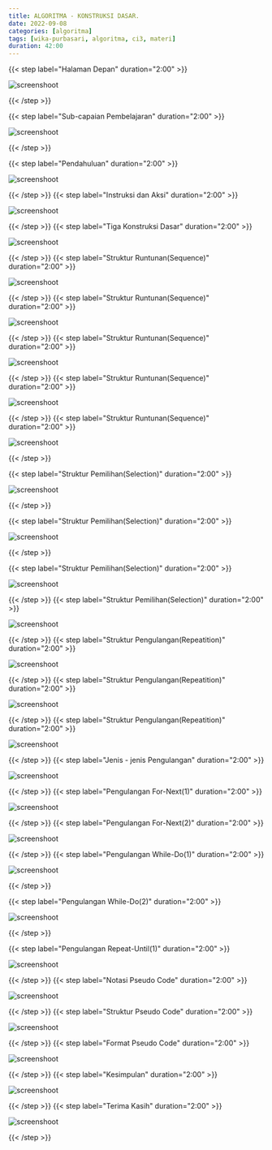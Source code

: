 ```yaml
---
title: ALGORITMA - KONSTRUKSI DASAR.
date: 2022-09-08
categories: [algoritma]
tags: [wika-purbasari, algoritma, ci3, materi]
duration: 42:00
---
```

{{< step label="Halaman Depan" duration="2:00" >}}

![screenshoot](/kd-algo/kd-algo_page-0001.jpg)

{{< /step >}}

{{< step label="Sub-capaian Pembelajaran" duration="2:00" >}}

![screenshoot](/kd-algo/kd-algo_page-0002.jpg)

{{< /step >}}

{{< step label="Pendahuluan" duration="2:00" >}}

![screenshoot](/kd-algo/kd-algo_page-0003.jpg)

{{< /step >}}
{{< step label="Instruksi dan Aksi" duration="2:00" >}}

![screenshoot](/kd-algo/kd-algo_page-0004.jpg)

{{< /step >}}
{{< step label="Tiga Konstruksi Dasar" duration="2:00" >}}

![screenshoot](/kd-algo/kd-algo_page-0005.jpg)

{{< /step >}}
{{< step label="Struktur Runtunan(Sequence)" duration="2:00" >}}

![screenshoot](/kd-algo/kd-algo_page-0006.jpg)

{{< /step >}}
{{< step label="Struktur Runtunan(Sequence)" duration="2:00" >}}

![screenshoot](/kd-algo/kd-algo_page-0007.jpg)

{{< /step >}}
{{< step label="Struktur Runtunan(Sequence)" duration="2:00" >}}

![screenshoot](/kd-algo/kd-algo_page-0008.jpg)

{{< /step >}}
{{< step label="Struktur Runtunan(Sequence)" duration="2:00" >}}

![screenshoot](/kd-algo/kd-algo_page-0009.jpg)

{{< /step >}}
{{< step label="Struktur Runtunan(Sequence)" duration="2:00" >}}

![screenshoot](/kd-algo/kd-algo_page-0010.jpg)

{{< /step >}}

{{< step label="Struktur Pemilihan(Selection)" duration="2:00" >}}

![screenshoot](/kd-algo/kd-algo_page-0011.jpg)

{{< /step >}}

{{< step label="Struktur Pemilihan(Selection)" duration="2:00" >}}

![screenshoot](/kd-algo/kd-algo_page-0012.jpg)

{{< /step >}}

{{< step label="Struktur Pemilihan(Selection)" duration="2:00" >}}

![screenshoot](/kd-algo/kd-algo_page-0013.jpg)

{{< /step >}}
{{< step label="Struktur Pemilihan(Selection)" duration="2:00" >}}

![screenshoot](/kd-algo/kd-algo_page-0014.jpg)

{{< /step >}}
{{< step label="Struktur Pengulangan(Repeatition)" duration="2:00" >}}

![screenshoot](/kd-algo/kd-algo_page-0015.jpg)

{{< /step >}}
{{< step label="Struktur Pengulangan(Repeatition)" duration="2:00" >}}

![screenshoot](/kd-algo/kd-algo_page-0016.jpg)

{{< /step >}}
{{< step label="Struktur Pengulangan(Repeatition)" duration="2:00" >}}

![screenshoot](/kd-algo/kd-algo_page-0017.jpg)

{{< /step >}}
{{< step label="Jenis - jenis Pengulangan" duration="2:00" >}}

![screenshoot](/kd-algo/kd-algo_page-0018.jpg)

{{< /step >}}
{{< step label="Pengulangan For-Next(1)" duration="2:00" >}}

![screenshoot](/kd-algo/kd-algo_page-0019.jpg)

{{< /step >}}
{{< step label="Pengulangan For-Next(2)" duration="2:00" >}}

![screenshoot](/kd-algo/kd-algo_page-0020.jpg)

{{< /step >}}
{{< step label="Pengulangan While-Do(1)" duration="2:00" >}}

![screenshoot](/kd-algo/kd-algo_page-0021.jpg)

{{< /step >}}

{{< step label="Pengulangan While-Do(2)" duration="2:00" >}}

![screenshoot](/kd-algo/kd-algo_page-0022.jpg)

{{< /step >}}

{{< step label="Pengulangan Repeat-Until(1)" duration="2:00" >}}

![screenshoot](/kd-algo/kd-algo_page-0023.jpg)

{{< /step >}}
{{< step label="Notasi Pseudo Code" duration="2:00" >}}

![screenshoot](/kd-algo/kd-algo_page-0024.jpg)

{{< /step >}}
{{< step label="Struktur Pseudo Code" duration="2:00" >}}

![screenshoot](/kd-algo/kd-algo_page-0025.jpg)

{{< /step >}}
{{< step label="Format Pseudo Code" duration="2:00" >}}

![screenshoot](/kd-algo/kd-algo_page-0026.jpg)

{{< /step >}}
{{< step label="Kesimpulan" duration="2:00" >}}

![screenshoot](/kd-algo/kd-algo_page-0027.jpg)

{{< /step >}}
{{< step label="Terima Kasih" duration="2:00" >}}

![screenshoot](/kd-algo/kd-algo_page-0028.jpg)

{{< /step >}}